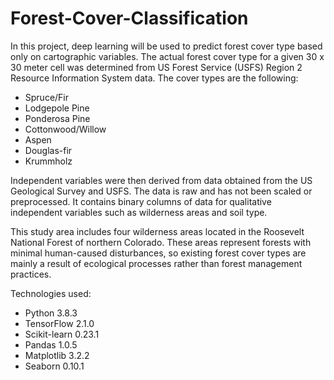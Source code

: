 # Forest-Cover-Classification

In this project, deep learning will be used to predict forest cover type based only on cartographic variables. The actual forest cover type for a given 30 x 30 meter cell was determined from US Forest Service (USFS) Region 2 Resource Information System data. The cover types are the following:

- Spruce/Fir
- Lodgepole Pine
- Ponderosa Pine
- Cottonwood/Willow
- Aspen
- Douglas-fir
- Krummholz

Independent variables were then derived from data obtained from the US Geological Survey and USFS. The data is raw and has not been scaled or preprocessed. It contains binary columns of data for qualitative independent variables such as wilderness areas and soil type.

This study area includes four wilderness areas located in the Roosevelt National Forest of northern Colorado. These areas represent forests with minimal human-caused disturbances, so existing forest cover types are mainly a result of ecological processes rather than forest management practices.

Technologies used:
- Python 3.8.3
- TensorFlow 2.1.0
- Scikit-learn 0.23.1
- Pandas 1.0.5
- Matplotlib 3.2.2
- Seaborn 0.10.1
